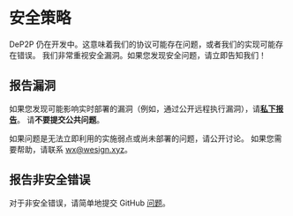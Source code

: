 # 安全策略

DeP2P 仍在开发中。这意味着我们的协议可能存在问题，或者我们的实现可能存在错误。
我们非常重视安全漏洞。如果您发现安全问题，请立即告知我们！

## 报告漏洞

如果您发现可能影响实时部署的漏洞（例如，通过公开远程执行漏洞），请[**私下报告**](https://github.com/bpfs/dep2p/security/advisories/new)。
请**不要提交公共问题**。

如果问题是无法立即利用的实施弱点或尚未部署的问题，请公开讨论。
如果您需要帮助，请联系 [wx@wesign.xyz](mailto:wx@wesign.xyz)。

## 报告非安全错误

对于非安全错误，请简单地提交 GitHub [问题](https://github.com/bpfs/dep2p/issues/new)。